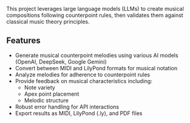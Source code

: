 This project leverages large language models (LLMs) to create musical compositions following counterpoint rules, then validates them against classical music theory principles.

## Features
- Generate musical counterpoint melodies using various AI models (OpenAI, DeepSeek, Google Gemini)
- Convert between MIDI and LilyPond formats for musical notation
- Analyze melodies for adherence to counterpoint rules
- Provide feedback on musical characteristics including:
  - Note variety
  - Apex point placement
  - Melodic structure
- Robust error handling for API interactions
- Export results as MIDI, LilyPond (.ly), and PDF files
